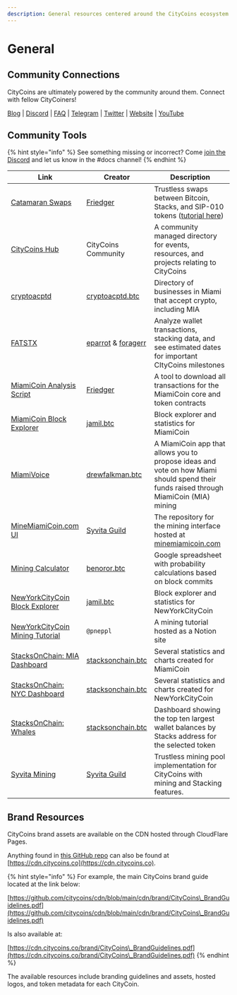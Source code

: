 ```yaml
---
description: General resources centered around the CityCoins ecosystem.
---
```


# General

## Community Connections

CityCoins are ultimately powered by the community around them. Connect with fellow CityCoiners!

[Blog](https://citycoins.co/blog) | [Discord](https://discord.gg/citycoins) | [FAQ](https://www.citycoins.co/citycoins-faq) | [Telegram](https://t.me/joinchat/zXQLjBgZzIYxNjI8) | [Twitter](https://twitter.com/minecitycoins) | [Website](https://citycoins.co) | [YouTube](https://www.youtube.com/channel/UCOPzQ6DU6agjOweTNydRtTA)

## Community Tools

{% hint style="info" %}
See something missing or incorrect? Come [join the Discord](https://discord.gg/citycoins) and let us know in the #docs channel!
{% endhint %}

| Link                                                                                                                        | Creator                                                                           | Description                                                                                                                                                                             |
| --------------------------------------------------------------------------------------------------------------------------- | --------------------------------------------------------------------------------- | --------------------------------------------------------------------------------------------------------------------------------------------------------------------------------------- |
| [Catamaran Swaps](https://www.catamaranswaps.org)                                                                           | [Friedger](https://friedger.de)                                                   | Trustless swaps between Bitcoin, Stacks, and SIP-010 tokens ([tutorial here](https://thetutorials.notion.site/thetutorials/How-to-use-Catamaranswaps-c9c0b864bdfc4f01b656be468b15d526)) |
| [CityCoins Hub](https://citycoins.notion.site/citycoins/CityCoins-Hub-6dcd34fab4364d3b9020f22988694528)                     | CityCoins Community                                                               | A community managed directory for events, resources, and projects relating to CityCoins                                                                                                 |
| [cryptoacptd](https://cryptoacptd.com)                                                                                      | [cryptoacptd.btc](https://twitter.com/cryptoacptd)                                | Directory of businesses in Miami that accept crypto, including MIA                                                                                                                      |
| [FATSTX](https://fatstx.github.io)                                                                                          | [eparrot](https://twitter.com/EPARROT) & [foragerr](https://twitter.com/FoRaGeRr) | Analyze wallet transactions, stacking data, and see estimated dates for important CItyCoins milestones                                                                                  |
| [MiamiCoin Analysis Script](https://gitlab.com/riot.ai/clarity-pool-tools/-/blob/master/tool-scripts/analysis-citycoins.ts) | [Friedger](https://friedger.de)                                                   | A tool to download all transactions for the MiamiCoin core and token contracts                                                                                                          |
| [MiamiCoin Block Explorer](https://miamining.com)                                                                           | [jamil.btc](https://mobile.twitter.com/jamilbtc)                                  | Block explorer and statistics for MiamiCoin                                                                                                                                             |
| [MiamiVoice](https://miamivoice.org)                                                                                        | [drewfalkman.btc](https://twitter.com/drewfalkman)                                | A MiamiCoin app that allows you to propose ideas and vote on how Miami should spend their funds raised through MiamiCoin (MIA) mining                                                   |
| [MineMiamiCoin.com UI](https://github.com/syvita/mmc)                                                                       | [Syvita Guild](https://twitter.com/syvitaguild)                                   | The repository for the mining interface hosted at [minemiamicoin.com](https://minemiamicoin.com)                                                                                        |
| [Mining Calculator](https://docs.google.com/spreadsheets/d/1pR9q6MAFrPjXoDNjQFMOZW6MQE1piTsXausYQyABWqk/edit#gid=0)         | [benoror.btc](https://twitter.com/benoror)                                        | Google spreadsheet with probability calculations based on block commits                                                                                                                 |
| [NewYorkCityCoin Block Explorer](https://mining.nyc)                                                                        | [jamil.btc](https://mobile.twitter.com/jamilbtc)                                  | Block explorer and statistics for NewYorkCityCoin                                                                                                                                       |
| [NewYorkCityCoin Mining Tutorial](https://thetutorials.notion.site/How-to-mine-NYC-727a74c8d8964d1aa7d110ff19929272)        | `@pneppl`                                                                         | A mining tutorial hosted as a Notion site                                                                                                                                               |
| [StacksOnChain: MIA Dashboard](https://stacksonchain.com/dashboards/MiamiCoin-\($MIA\)/10)                                  | [stacksonchain.btc](https://twitter.com/anononchain)                              | Several statistics and charts created for MiamiCoin                                                                                                                                     |
| [StacksOnChain: NYC Dashboard](https://stacksonchain.com/dashboards/NYC-Summary/31)                                         | [stacksonchain.btc](https://twitter.com/anononchain)                              | Several statistics and charts created for NewYorkCityCoin                                                                                                                               |
| [StacksOnChain: Whales](https://stacksonchain.com/tokenwhales)                                                              | [stacksonchain.btc](https://twitter.com/anononchain)                              | Dashboard showing the top ten largest wallet balances by Stacks address for the selected token                                                                                          |
| [Syvita Mining](https://syvitamining.com)                                                                                   | [Syvita Guild](https://twitter.com/syvitaguild)                                   | Trustless mining pool implementation for CityCoins with mining and Stacking features.                                                                                                   |

## Brand Resources

CityCoins brand assets are available on the CDN hosted through CloudFlare Pages.

Anything found in [this GitHub repo](https://github.com/citycoins/cdn) can also be found at [https://cdn.citycoins.co](https://cdn.citycoins.co).

{% hint style="info" %}
For example, the main CityCoins brand guide located at the link below:

[https://github.com/citycoins/cdn/blob/main/cdn/brand/CityCoins\_BrandGuidelines.pdf](https://github.com/citycoins/cdn/blob/main/cdn/brand/CityCoins\_BrandGuidelines.pdf)



Is also available at:

[https://cdn.citycoins.co/brand/CityCoins\_BrandGuidelines.pdf](https://cdn.citycoins.co/brand/CityCoins\_BrandGuidelines.pdf)
{% endhint %}

The available resources include branding guidelines and assets, hosted logos, and token metadata for each CityCoin.

